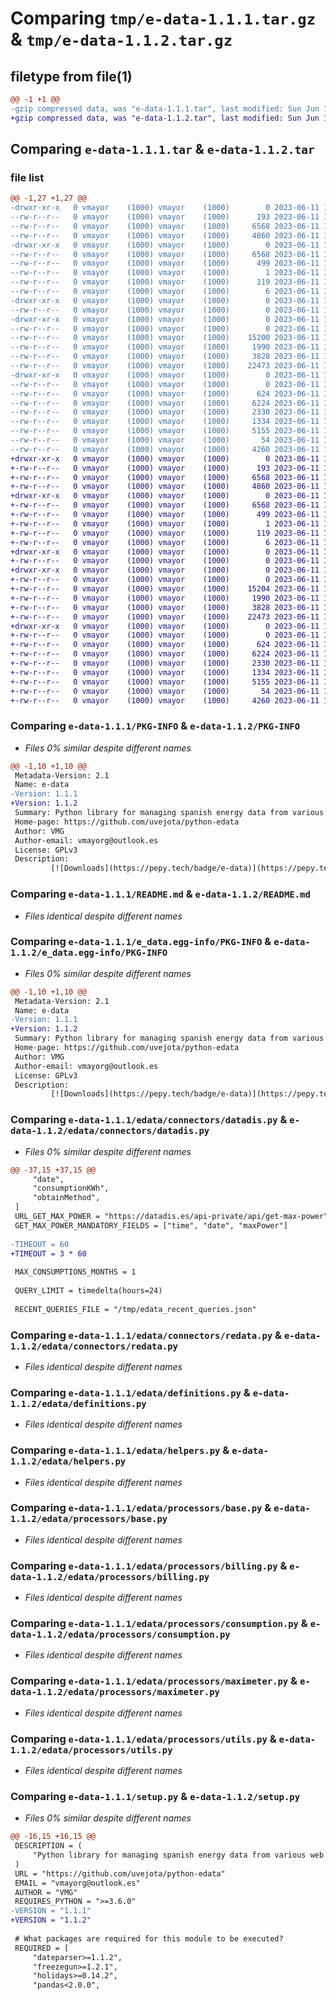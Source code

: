 # Comparing `tmp/e-data-1.1.1.tar.gz` & `tmp/e-data-1.1.2.tar.gz`

## filetype from file(1)

```diff
@@ -1 +1 @@
-gzip compressed data, was "e-data-1.1.1.tar", last modified: Sun Jun 11 10:08:53 2023, max compression
+gzip compressed data, was "e-data-1.1.2.tar", last modified: Sun Jun 11 10:11:30 2023, max compression
```

## Comparing `e-data-1.1.1.tar` & `e-data-1.1.2.tar`

### file list

```diff
@@ -1,27 +1,27 @@
-drwxr-xr-x   0 vmayor    (1000) vmayor    (1000)        0 2023-06-11 10:08:53.118277 e-data-1.1.1/
--rw-r--r--   0 vmayor    (1000) vmayor    (1000)      193 2023-06-11 10:01:58.000000 e-data-1.1.1/MANIFEST.in
--rw-r--r--   0 vmayor    (1000) vmayor    (1000)     6568 2023-06-11 10:08:53.118277 e-data-1.1.1/PKG-INFO
--rw-r--r--   0 vmayor    (1000) vmayor    (1000)     4860 2023-06-11 10:01:58.000000 e-data-1.1.1/README.md
-drwxr-xr-x   0 vmayor    (1000) vmayor    (1000)        0 2023-06-11 10:08:53.110277 e-data-1.1.1/e_data.egg-info/
--rw-r--r--   0 vmayor    (1000) vmayor    (1000)     6568 2023-06-11 10:08:52.000000 e-data-1.1.1/e_data.egg-info/PKG-INFO
--rw-r--r--   0 vmayor    (1000) vmayor    (1000)      499 2023-06-11 10:08:53.000000 e-data-1.1.1/e_data.egg-info/SOURCES.txt
--rw-r--r--   0 vmayor    (1000) vmayor    (1000)        1 2023-06-11 10:08:52.000000 e-data-1.1.1/e_data.egg-info/dependency_links.txt
--rw-r--r--   0 vmayor    (1000) vmayor    (1000)      119 2023-06-11 10:08:52.000000 e-data-1.1.1/e_data.egg-info/requires.txt
--rw-r--r--   0 vmayor    (1000) vmayor    (1000)        6 2023-06-11 10:08:52.000000 e-data-1.1.1/e_data.egg-info/top_level.txt
-drwxr-xr-x   0 vmayor    (1000) vmayor    (1000)        0 2023-06-11 10:08:53.110277 e-data-1.1.1/edata/
--rw-r--r--   0 vmayor    (1000) vmayor    (1000)        0 2023-06-11 10:01:58.000000 e-data-1.1.1/edata/__init__.py
-drwxr-xr-x   0 vmayor    (1000) vmayor    (1000)        0 2023-06-11 10:08:53.114277 e-data-1.1.1/edata/connectors/
--rw-r--r--   0 vmayor    (1000) vmayor    (1000)        0 2023-06-11 10:01:58.000000 e-data-1.1.1/edata/connectors/__init__.py
--rw-r--r--   0 vmayor    (1000) vmayor    (1000)    15200 2023-06-11 10:01:58.000000 e-data-1.1.1/edata/connectors/datadis.py
--rw-r--r--   0 vmayor    (1000) vmayor    (1000)     1990 2023-06-11 10:01:58.000000 e-data-1.1.1/edata/connectors/redata.py
--rw-r--r--   0 vmayor    (1000) vmayor    (1000)     3828 2023-06-11 10:01:58.000000 e-data-1.1.1/edata/definitions.py
--rw-r--r--   0 vmayor    (1000) vmayor    (1000)    22473 2023-06-11 10:01:58.000000 e-data-1.1.1/edata/helpers.py
-drwxr-xr-x   0 vmayor    (1000) vmayor    (1000)        0 2023-06-11 10:08:53.118277 e-data-1.1.1/edata/processors/
--rw-r--r--   0 vmayor    (1000) vmayor    (1000)        0 2023-06-11 10:01:58.000000 e-data-1.1.1/edata/processors/__init__.py
--rw-r--r--   0 vmayor    (1000) vmayor    (1000)      624 2023-06-11 10:01:58.000000 e-data-1.1.1/edata/processors/base.py
--rw-r--r--   0 vmayor    (1000) vmayor    (1000)     6224 2023-06-11 10:01:58.000000 e-data-1.1.1/edata/processors/billing.py
--rw-r--r--   0 vmayor    (1000) vmayor    (1000)     2330 2023-06-11 10:01:58.000000 e-data-1.1.1/edata/processors/consumption.py
--rw-r--r--   0 vmayor    (1000) vmayor    (1000)     1334 2023-06-11 10:01:58.000000 e-data-1.1.1/edata/processors/maximeter.py
--rw-r--r--   0 vmayor    (1000) vmayor    (1000)     5155 2023-06-11 10:01:58.000000 e-data-1.1.1/edata/processors/utils.py
--rw-r--r--   0 vmayor    (1000) vmayor    (1000)       54 2023-06-11 10:08:53.122277 e-data-1.1.1/setup.cfg
--rw-r--r--   0 vmayor    (1000) vmayor    (1000)     4260 2023-06-11 10:07:20.000000 e-data-1.1.1/setup.py
+drwxr-xr-x   0 vmayor    (1000) vmayor    (1000)        0 2023-06-11 10:11:30.496630 e-data-1.1.2/
+-rw-r--r--   0 vmayor    (1000) vmayor    (1000)      193 2023-06-11 10:01:58.000000 e-data-1.1.2/MANIFEST.in
+-rw-r--r--   0 vmayor    (1000) vmayor    (1000)     6568 2023-06-11 10:11:30.496630 e-data-1.1.2/PKG-INFO
+-rw-r--r--   0 vmayor    (1000) vmayor    (1000)     4860 2023-06-11 10:01:58.000000 e-data-1.1.2/README.md
+drwxr-xr-x   0 vmayor    (1000) vmayor    (1000)        0 2023-06-11 10:11:30.484630 e-data-1.1.2/e_data.egg-info/
+-rw-r--r--   0 vmayor    (1000) vmayor    (1000)     6568 2023-06-11 10:11:30.000000 e-data-1.1.2/e_data.egg-info/PKG-INFO
+-rw-r--r--   0 vmayor    (1000) vmayor    (1000)      499 2023-06-11 10:11:30.000000 e-data-1.1.2/e_data.egg-info/SOURCES.txt
+-rw-r--r--   0 vmayor    (1000) vmayor    (1000)        1 2023-06-11 10:11:30.000000 e-data-1.1.2/e_data.egg-info/dependency_links.txt
+-rw-r--r--   0 vmayor    (1000) vmayor    (1000)      119 2023-06-11 10:11:30.000000 e-data-1.1.2/e_data.egg-info/requires.txt
+-rw-r--r--   0 vmayor    (1000) vmayor    (1000)        6 2023-06-11 10:11:30.000000 e-data-1.1.2/e_data.egg-info/top_level.txt
+drwxr-xr-x   0 vmayor    (1000) vmayor    (1000)        0 2023-06-11 10:11:30.488630 e-data-1.1.2/edata/
+-rw-r--r--   0 vmayor    (1000) vmayor    (1000)        0 2023-06-11 10:01:58.000000 e-data-1.1.2/edata/__init__.py
+drwxr-xr-x   0 vmayor    (1000) vmayor    (1000)        0 2023-06-11 10:11:30.488630 e-data-1.1.2/edata/connectors/
+-rw-r--r--   0 vmayor    (1000) vmayor    (1000)        0 2023-06-11 10:01:58.000000 e-data-1.1.2/edata/connectors/__init__.py
+-rw-r--r--   0 vmayor    (1000) vmayor    (1000)    15204 2023-06-11 10:10:24.000000 e-data-1.1.2/edata/connectors/datadis.py
+-rw-r--r--   0 vmayor    (1000) vmayor    (1000)     1990 2023-06-11 10:01:58.000000 e-data-1.1.2/edata/connectors/redata.py
+-rw-r--r--   0 vmayor    (1000) vmayor    (1000)     3828 2023-06-11 10:01:58.000000 e-data-1.1.2/edata/definitions.py
+-rw-r--r--   0 vmayor    (1000) vmayor    (1000)    22473 2023-06-11 10:01:58.000000 e-data-1.1.2/edata/helpers.py
+drwxr-xr-x   0 vmayor    (1000) vmayor    (1000)        0 2023-06-11 10:11:30.492630 e-data-1.1.2/edata/processors/
+-rw-r--r--   0 vmayor    (1000) vmayor    (1000)        0 2023-06-11 10:01:58.000000 e-data-1.1.2/edata/processors/__init__.py
+-rw-r--r--   0 vmayor    (1000) vmayor    (1000)      624 2023-06-11 10:01:58.000000 e-data-1.1.2/edata/processors/base.py
+-rw-r--r--   0 vmayor    (1000) vmayor    (1000)     6224 2023-06-11 10:01:58.000000 e-data-1.1.2/edata/processors/billing.py
+-rw-r--r--   0 vmayor    (1000) vmayor    (1000)     2330 2023-06-11 10:01:58.000000 e-data-1.1.2/edata/processors/consumption.py
+-rw-r--r--   0 vmayor    (1000) vmayor    (1000)     1334 2023-06-11 10:01:58.000000 e-data-1.1.2/edata/processors/maximeter.py
+-rw-r--r--   0 vmayor    (1000) vmayor    (1000)     5155 2023-06-11 10:01:58.000000 e-data-1.1.2/edata/processors/utils.py
+-rw-r--r--   0 vmayor    (1000) vmayor    (1000)       54 2023-06-11 10:11:30.496630 e-data-1.1.2/setup.cfg
+-rw-r--r--   0 vmayor    (1000) vmayor    (1000)     4260 2023-06-11 10:10:34.000000 e-data-1.1.2/setup.py
```

### Comparing `e-data-1.1.1/PKG-INFO` & `e-data-1.1.2/PKG-INFO`

 * *Files 0% similar despite different names*

```diff
@@ -1,10 +1,10 @@
 Metadata-Version: 2.1
 Name: e-data
-Version: 1.1.1
+Version: 1.1.2
 Summary: Python library for managing spanish energy data from various web providers
 Home-page: https://github.com/uvejota/python-edata
 Author: VMG
 Author-email: vmayorg@outlook.es
 License: GPLv3
 Description: 
         [![Downloads](https://pepy.tech/badge/e-data)](https://pepy.tech/project/e-data)
```

### Comparing `e-data-1.1.1/README.md` & `e-data-1.1.2/README.md`

 * *Files identical despite different names*

### Comparing `e-data-1.1.1/e_data.egg-info/PKG-INFO` & `e-data-1.1.2/e_data.egg-info/PKG-INFO`

 * *Files 0% similar despite different names*

```diff
@@ -1,10 +1,10 @@
 Metadata-Version: 2.1
 Name: e-data
-Version: 1.1.1
+Version: 1.1.2
 Summary: Python library for managing spanish energy data from various web providers
 Home-page: https://github.com/uvejota/python-edata
 Author: VMG
 Author-email: vmayorg@outlook.es
 License: GPLv3
 Description: 
         [![Downloads](https://pepy.tech/badge/e-data)](https://pepy.tech/project/e-data)
```

### Comparing `e-data-1.1.1/edata/connectors/datadis.py` & `e-data-1.1.2/edata/connectors/datadis.py`

 * *Files 0% similar despite different names*

```diff
@@ -37,15 +37,15 @@
     "date",
     "consumptionKWh",
     "obtainMethod",
 ]
 URL_GET_MAX_POWER = "https://datadis.es/api-private/api/get-max-power"
 GET_MAX_POWER_MANDATORY_FIELDS = ["time", "date", "maxPower"]
 
-TIMEOUT = 60
+TIMEOUT = 3 * 60
 
 MAX_CONSUMPTIONS_MONTHS = 1
 
 QUERY_LIMIT = timedelta(hours=24)
 
 RECENT_QUERIES_FILE = "/tmp/edata_recent_queries.json"
```

### Comparing `e-data-1.1.1/edata/connectors/redata.py` & `e-data-1.1.2/edata/connectors/redata.py`

 * *Files identical despite different names*

### Comparing `e-data-1.1.1/edata/definitions.py` & `e-data-1.1.2/edata/definitions.py`

 * *Files identical despite different names*

### Comparing `e-data-1.1.1/edata/helpers.py` & `e-data-1.1.2/edata/helpers.py`

 * *Files identical despite different names*

### Comparing `e-data-1.1.1/edata/processors/base.py` & `e-data-1.1.2/edata/processors/base.py`

 * *Files identical despite different names*

### Comparing `e-data-1.1.1/edata/processors/billing.py` & `e-data-1.1.2/edata/processors/billing.py`

 * *Files identical despite different names*

### Comparing `e-data-1.1.1/edata/processors/consumption.py` & `e-data-1.1.2/edata/processors/consumption.py`

 * *Files identical despite different names*

### Comparing `e-data-1.1.1/edata/processors/maximeter.py` & `e-data-1.1.2/edata/processors/maximeter.py`

 * *Files identical despite different names*

### Comparing `e-data-1.1.1/edata/processors/utils.py` & `e-data-1.1.2/edata/processors/utils.py`

 * *Files identical despite different names*

### Comparing `e-data-1.1.1/setup.py` & `e-data-1.1.2/setup.py`

 * *Files 0% similar despite different names*

```diff
@@ -16,15 +16,15 @@
 DESCRIPTION = (
     "Python library for managing spanish energy data from various web providers"
 )
 URL = "https://github.com/uvejota/python-edata"
 EMAIL = "vmayorg@outlook.es"
 AUTHOR = "VMG"
 REQUIRES_PYTHON = ">=3.6.0"
-VERSION = "1.1.1"
+VERSION = "1.1.2"
 
 # What packages are required for this module to be executed?
 REQUIRED = [
     "dateparser>=1.1.2",
     "freezegun>=1.2.1",
     "holidays>=0.14.2",
     "pandas<2.0.0",
```

